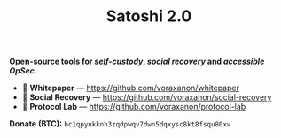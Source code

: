 ﻿---
layout: home
title: Satoshi 2.0
---

**Open-source tools for _self-custody_, _social recovery_ and _accessible OpSec_.**

- 📜 **Whitepaper** — <https://github.com/voraxanon/whitepaper>  
- 🛟 **Social Recovery** — <https://github.com/voraxanon/social-recovery>  
- 🧪 **Protocol Lab** — <https://github.com/voraxanon/protocol-lab>  

**Donate (BTC):** `bc1qpyukknh3zqdpwqv7dwn5dqxysc8kt8fsqu80xv`

  
 
